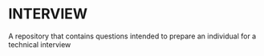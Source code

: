 # INTERVIEW
A  repository that contains questions intended to prepare an individual
for a technical interview

